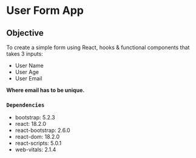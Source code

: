 # User Form App

## Objective

To create a simple form using React, hooks & functional components that takes 3 inputs:

- User Name
- User Age
- User Email

**Where email has to be unique.**

### `Dependencies`

+ bootstrap: 5.2.3
+ react: 18.2.0
+ react-bootstrap: 2.6.0
+ react-dom: 18.2.0
+ react-scripts: 5.0.1
+ web-vitals: 2.1.4